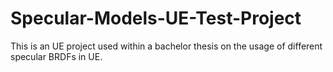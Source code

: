 # Specular-Models-UE-Test-Project
 This is an UE project used within a bachelor thesis on the usage of different specular BRDFs in UE. 

